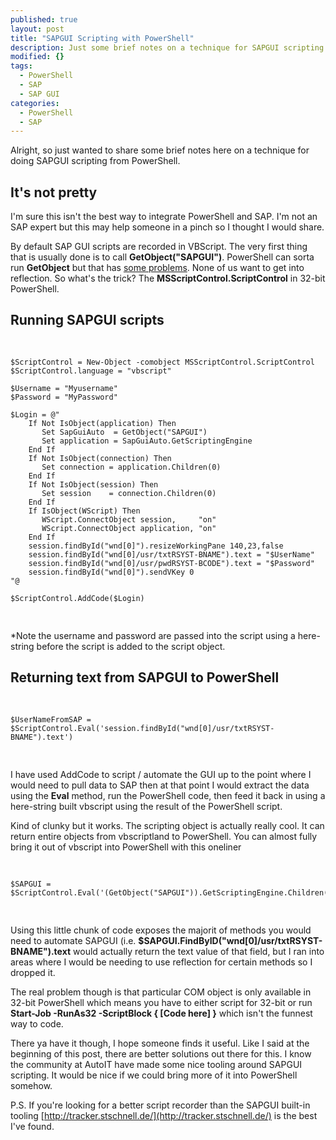 ```yaml
---
published: true
layout: post
title: "SAPGUI Scripting with PowerShell"
description: Just some brief notes on a technique for SAPGUI scripting from PowerShell.
modified: {}
tags:
  - PowerShell
  - SAP
  - SAP GUI
categories:
  - PowerShell
  - SAP
---
```


Alright, so just wanted to share some brief notes here on a technique for doing SAPGUI scripting from PowerShell.

## It's not pretty

I'm sure this isn't the best way to integrate PowerShell and SAP. I'm not an SAP expert but this may help someone in a pinch so I thought I would share.

By default SAP GUI scripts are recorded in VBScript. The very first thing that is usually done is to call **GetObject("SAPGUI")**. PowerShell can sorta run **GetObject** but that has [some problems](https://technet.microsoft.com/en-us/library/ee176862.aspx?f=255&MSPPError=-2147217396). None of us want to get into reflection. So what's the trick? The **MSScriptControl.ScriptControl** in 32-bit PowerShell.

<!-- more -->

## Running SAPGUI scripts

<pre> <code class="ps">

$ScriptControl = New-Object -comobject MSScriptControl.ScriptControl
$ScriptControl.language = "vbscript"

$Username = "Myusername"
$Password = "MyPassword"

$Login = @"
    If Not IsObject(application) Then
       Set SapGuiAuto  = GetObject("SAPGUI")
       Set application = SapGuiAuto.GetScriptingEngine
    End If
    If Not IsObject(connection) Then
       Set connection = application.Children(0)
    End If
    If Not IsObject(session) Then
       Set session    = connection.Children(0)
    End If
    If IsObject(WScript) Then
       WScript.ConnectObject session,     "on"
       WScript.ConnectObject application, "on"
    End If
    session.findById("wnd[0]").resizeWorkingPane 140,23,false
    session.findById("wnd[0]/usr/txtRSYST-BNAME").text = "$UserName"
    session.findById("wnd[0]/usr/pwdRSYST-BCODE").text = "$Password"
    session.findById("wnd[0]").sendVKey 0
"@

$ScriptControl.AddCode($Login)

</code> </pre>

\*Note the username and password are passed into the script using a here-string before the script is added to the script object.

## Returning text from SAPGUI to PowerShell

<pre> <code class="ps">

$UserNameFromSAP = $ScriptControl.Eval('session.findById("wnd[0]/usr/txtRSYST-BNAME").text')

</code> </pre>

I have used AddCode to script / automate the GUI up to the point where I would need to pull data to SAP then at that point I would extract the data using the **Eval** method, run the PowerShell code, then feed it back in using a here-string built vbscript using the result of the PowerShell script.

Kind of clunky but it works. The scripting object is actually really cool. It can return entire objects from vbscriptland to PowerShell. You can almost fully bring it out of vbscript into PowerShell with this oneliner

<pre> <code class="ps">

$SAPGUI = $ScriptControl.Eval('(GetObject("SAPGUI")).GetScriptingEngine.Children(0).Children(0)')

</code> </pre>

Using this little chunk of code exposes the majorit of methods you would need to automate SAPGUI (i.e. **$SAPGUI.FindByID("wnd[0]/usr/txtRSYST-BNAME").text** would actually return the text value of that field, but I ran into areas where I would be needing to use reflection for certain methods so I dropped it.

The real problem though is that particular COM object is only available in 32-bit PowerShell which means you have to either script for 32-bit or run **Start-Job -RunAs32 -ScriptBlock { [Code here] }** which isn't the funnest way to code.

There ya have it though, I hope someone finds it useful. Like I said at the beginning of this post, there are better solutions out there for this. I know the community at AutoIT have made some nice tooling around SAPGUI scripting. It would be nice if we could bring more of it into PowerShell somehow.

P.S. If you're looking for a better script recorder than the SAPGUI built-in tooling [http://tracker.stschnell.de/](http://tracker.stschnell.de/) is the best I've found.
